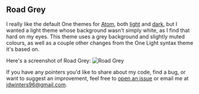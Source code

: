 ## Road Grey

I really like the default One themes for [Atom](https://atom.io/), both
[light](https://github.com/atom/one-light-syntax) and
[dark](https://github.com/atom/one-dark-syntax), but I wanted a light theme
whose background wasn't simply white, as I find that hard on my eyes. This
theme uses a grey background and slightly muted colours, as well as a couple
other changes from the One Light syntax theme it's based on.

Here's a screenshot of Road Grey:
![Road Grey](https://cloud.githubusercontent.com/assets/17225098/23098548/79c9248c-f61e-11e6-8fe1-7f0668e5d1ff.png)

If you have any pointers you'd like to share about my code, find a bug, or want
to suggest an improvement, feel free to
[open an issue](https://github.com/jdw1996/road-grey-syntax/issues/new) or
email me at [jdwinters96@gmail.com](mailto:jdwinters96@gmail.com).
